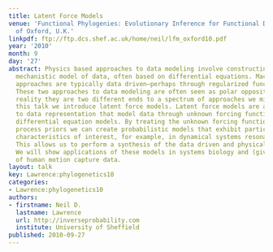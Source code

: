 ```yaml
---
title: Latent Force Models
venue: 'Functional Phylogenies: Evolutionary Inference for Functional Data, University
  of Oxford, U.K.'
linkpdf: ftp://ftp.dcs.shef.ac.uk/home/neil/lfm_oxford10.pdf
year: '2010'
month: 9
day: '27'
abstract: Physics based approaches to data modeling involve constructing an accurate
  mechanistic model of data, often based on differential equations. Machine learning
  approaches are typically data driven—perhaps through regularized function approximation.
  These two approaches to data modeling are often seen as polar opposites, but in
  reality they are two different ends to a spectrum of approaches we might take. In
  this talk we introduce latent force models. Latent force models are a new approach
  to data representation that model data through unknown forcing functions that drive
  differential equation models. By treating the unknown forcing functions with Gaussian
  process priors we can create probabilistic models that exhibit particular physical
  characteristics of interest, for example, in dynamical systems resonance and inertia.
  This allows us to perform a synthesis of the data driven and physical modeling paradigms.
  We will show applications of these models in systems biology and (given time) modelling
  of human motion capture data.
layout: talk
key: Lawrence:phylogenetics10
categories:
- Lawrence:phylogenetics10
authors:
- firstname: Neil D.
  lastname: Lawrence
  url: http://inverseprobability.com
  institute: University of Sheffield
published: 2010-09-27
---
```

